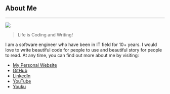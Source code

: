 ## About Me

---

![](https://morningspace.github.io/assets/images/bio-photo.png)

> Life is Coding and Writing!

I am a software engineer who have been in IT field for 10+ years. I would love to write beautiful code for people to use and beautiful story for people to read. At any time, you can find out more about me by visiting:

* [My Personal Website](https://morningspace.github.io/)
* [GitHub](https://github.com/morningspace)
* [LinkedIn](https://www.linkedin.com/in/mo-ying-17b04016)
* [YouTube](https://www.youtube.com/channel/UCRFLHaVUn7bNvWLK8nFAVJA)
* [Youku](http://i.youku.com/morningspace)
